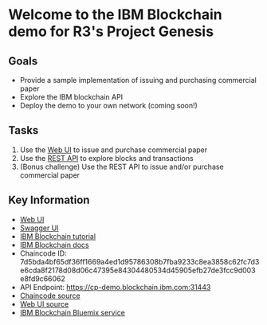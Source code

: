 # Welcome to the IBM Blockchain demo for R3's Project Genesis

## Goals
* Provide a sample implementation of issuing and purchasing commercial paper
* Explore the IBM blockchain API
* Deploy the demo to your own network (coming soon!)

## Tasks
1. Use the [Web UI](https://cp-demo.blockchain.ibm.com) to issue and purchase commercial paper
2. Use the [REST API](https://ibmblockchainapi.mybluemix.net/swagger/ui.html?scheme=https&host=cp-demo.blockchain.ibm.com:31443&basepath=/) to explore blocks and transactions
3. (Bonus challenge) Use the REST API to issue and/or purchase commercial paper

## Key Information
* [Web UI](https://cp-demo.blockchain.ibm.com)
* [Swagger UI](https://ibmblockchainapi.mybluemix.net/swagger/ui.html?scheme=https&host=cp-demo.blockchain.ibm.com:31443&basepath=/)
* [IBM Blockchain tutorial](https://github.com/IBM-Blockchain/marbles/blob/master/tutorial_part1.md)
* [IBM Blockchain docs](https://github.com/openblockchain/obc-docs)
* Chaincode ID: 7d5bda4bf65df36ff1669a4ed1d95786308b7fba9233c8ea3858c62fc7d3e6cda8f2178d08d06c47395e84304480534d45905efb27de3fcc9d003e8fd9c66062
* API Endpoint: https://cp-demo.blockchain.ibm.com:31443
* [Chaincode source](https://github.com/IBM-Blockchain/cp-chaincode)
* [Web UI source](https://github.com/IBM-Blockchain/cp-web)
* [IBM Blockchain Bluemix service](https://console.ng.bluemix.net/catalog/services/blockchain/)
